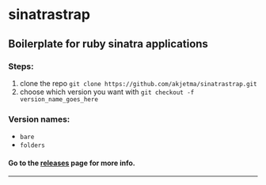 sinatrastrap
============
## Boilerplate for ruby sinatra applications

### Steps: 
1. clone the repo `git clone https://github.com/akjetma/sinatrastrap.git`
2. choose which version you want with `git checkout -f version_name_goes_here`

### Version names:
- `bare`
- `folders`

#### Go to the [releases](https://github.com/akjetma/sinatrastrap/releases) page for more info.
---

